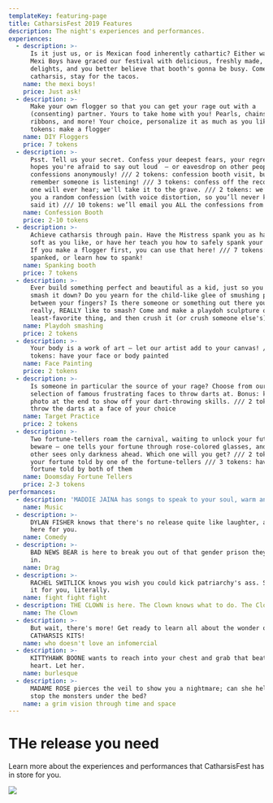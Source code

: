 ```yaml
---
templateKey: featuring-page
title: CatharsisFest 2019 Features
description: The night's experiences and performances.
experiences:
  - description: >-
      Is it just us, or is Mexican food inherently cathartic? Either way, The
      Mexi Boys have graced our festival with delicious, freshly made, vegan
      delights, and you better believe that booth's gonna be busy. Come for the
      catharsis, stay for the tacos.
    name: the mexi boys!
    price: Just ask!
  - description: >-
      Make your own flogger so that you can get your rage out with a
      (consenting) partner. Yours to take home with you! Pearls, chains,
      ribbons, and more! Your choice, personalize it as much as you like. /// 7
      tokens: make a flogger
    name: DIY Floggers
    price: 7 tokens
  - description: >-
      Psst. Tell us your secret. Confess your deepest fears, your regrets, your
      hopes you're afraid to say out loud  – or eavesdrop on other people's
      confessions anonymously! /// 2 tokens: confession booth visit, but
      remember someone is listening! /// 3 tokens: confess off the record! No
      one will ever hear; we'll take it to the grave. /// 2 tokens: we’ll email
      you a random confession (with voice distortion, so you’ll never know who
      said it) /// 10 tokens: we’ll email you ALL the confessions from tonight.
    name: Confession Booth
    price: 2-10 tokens
  - description: >-
      Achieve catharsis through pain. Have the Mistress spank you as hard or
      soft as you like, or have her teach you how to safely spank your partner.
      If you make a flogger first, you can use that here! /// 7 tokens: get
      spanked, or learn how to spank!
    name: Spanking booth
    price: 7 tokens
  - description: >-
      Ever build something perfect and beautiful as a kid, just so you could
      smash it down? Do you yearn for the child-like glee of smushing play-doh
      between your fingers? Is there someone or something out there you'd
      really, REALLY like to smash? Come and make a playdoh sculpture of your
      least-favorite thing, and then crush it (or crush someone else's)!
    name: Playdoh smashing
    price: 2 tokens
  - description: >-
      Your body is a work of art – let our artist add to your canvas! /// 2
      tokens: have your face or body painted
    name: Face Painting
    price: 2 tokens
  - description: >-
      Is someone in particular the source of your rage? Choose from our
      selection of famous frustrating faces to throw darts at. Bonus: keep the
      photo at the end to show off your dart-throwing skills. /// 2 tokens:
      throw the darts at a face of your choice
    name: Target Practice
    price: 2 tokens
  - description: >-
      Two fortune-tellers roam the carnival, waiting to unlock your future. But
      beware – one tells your fortune through rose-colored glasses, and the
      other sees only darkness ahead. Which one will you get? /// 2 tokens: have
      your fortune told by one of the fortune-tellers /// 3 tokens: have your
      fortune told by both of them
    name: Doomsday Fortune Tellers
    price: 2-3 tokens
performances:
  - description: 'MADDIE JAINA has songs to speak to your soul, warm and soulful and true.'
    name: Music
  - description: >-
      DYLAN FISHER knows that there's no release quite like laughter, and he's
      here for you.
    name: Comedy
  - description: >-
      BAD NEWS BEAR is here to break you out of that gender prison they put you
      in.
    name: Drag
  - description: >-
      RACHEL SWITLICK knows you wish you could kick patriarchy's ass. She can do
      it for you, literally.
    name: fight fight fight
  - description: THE CLOWN is here. The Clown knows what to do. The Clown is ready.
    name: The Clown
  - description: >-
      But wait, there's more! Get ready to learn all about the wonder of
      CATHARSIS KITS!
    name: who doesn't love an infomercial
  - description: >-
      KITTYHAWK BOONE wants to reach into your chest and grab that beating
      heart. Let her.
    name: burlesque
  - description: >-
      MADAME ROSE pierces the veil to show you a nightmare; can she help you
      stop the monsters under the bed?
    name: a grim vision through time and space
---
```

# THe release you need

Learn more about the experiences and performances that CatharsisFest has in store for you.

![](/img/map.png)

